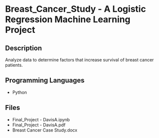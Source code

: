 # Breast_Cancer_Study - A Logistic Regression Machine Learning Project

## Description
Analyze data to determine factors that increase survival of breast cancer patients.

## Programming Languages
- Python

## Files
- Final_Project - DavisA.ipynb
- Final_Project - DavisA.pdf
- Breast Cancer Case Study.docx
